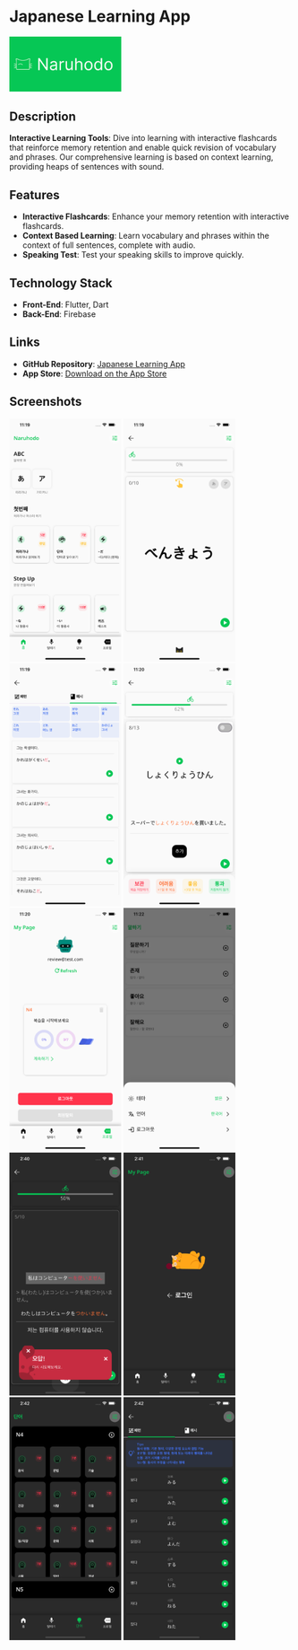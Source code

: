 # Japanese Learning App

<img src="assets/images/naruhodo.png" alt="Japanese Learning App" width="200"/>

## Description

**Interactive Learning Tools**: Dive into learning with interactive flashcards that reinforce memory retention and enable quick revision of vocabulary and phrases. Our comprehensive learning is based on context learning, providing heaps of sentences with sound.

## Features

- **Interactive Flashcards**: Enhance your memory retention with interactive flashcards.
- **Context Based Learning**: Learn vocabulary and phrases within the context of full sentences, complete with audio.
- **Speaking Test**: Test your speaking skills to improve quickly.

## Technology Stack

- **Front-End**: Flutter, Dart
- **Back-End**: Firebase

## Links

- **GitHub Repository**: [Japanese Learning App](https://github.com/kanziman/naruhodo)
- **App Store**: [Download on the App Store](https://apps.apple.com/us/app/naruhodo/id6502181176)

## Screenshots

<p float="left">
  <img src="assets/images/01.png" alt="App Screenshot" width="200"/>
  <img src="assets/images/02.png" alt="App Screenshot" width="200"/>
  <img src="assets/images/03.png" alt="App Screenshot" width="200"/>
  <img src="assets/images/06.png" alt="App Screenshot" width="200"/>
  <img src="assets/images/07.png" alt="App Screenshot" width="200"/>
  <img src="assets/images/08.png" alt="App Screenshot" width="200"/>
  <img src="assets/images/09.png" alt="App Screenshot" width="200"/>
  <img src="assets/images/10.png" alt="App Screenshot" width="200"/>
  <img src="assets/images/11.png" alt="App Screenshot" width="200"/>
  <img src="assets/images/12.png" alt="App Screenshot" width="200"/>
</p>
